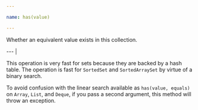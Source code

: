 ```yaml
---

name: has(value)

---
```


Whether an equivalent value exists in this collection.

--- |

This operation is very fast for sets because they are backed by a hash table.
The operation is fast for `SortedSet` and `SortedArraySet` by virtue of a binary
search.

To avoid confusion with the linear search available as `has(value, equals)` on
`Array`, `List`, and `Deque`, if you pass a second argument, this method will
throw an exception.

